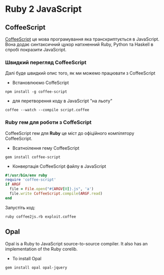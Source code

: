 # Ruby 2 JavaScript



## CoffeeScript
[CoffeeScript][1] це мова програмування яка транскриптується в JavaScript. Вона додає синтаксичний цукор натхненний Ruby, Python та Haskell в спробі покразити JavaScript.
 

### Швидкий перегляд CoffeeScript 

Далі буде швидкий опис того, як ми можемо працювати з CoffeeScript

- Встановлюємо CoffeScript 
```
npm install -g coffee-script
```

- для перетворення коду в JavaScript "на льоту"
```
coffee --watch --compile script.coffee 
```

### Ruby гем для роботи з CoffeScript

CoffeeScript гем для **Ruby** це міст до офіційного компілятору CoffeeScript. 

- Всатноілення гему CoffeeScript
```
gem install coffee-script
```

- Конвертація CoffeeScript файлу в JavaScript 

```ruby
#!/usr/bin/env ruby
require 'coffee-script'
if ARGF
  file = File.open("#{ARGV[0]}.js", 'a')
  file.write CoffeeScript.compile(ARGF.read)
end
```

Запустіть код:
```
ruby coffee2js.rb exploit.coffee 
```




## Opal 
Opal is a Ruby to JavaScript source-to-source compiler. It also has an implementation of the Ruby corelib.

- To install Opal
```
gem install opal opal-jquery
```





<br><br><br>
---
[1]: http://coffeescript.org
[5]: http://js2.coffee/
